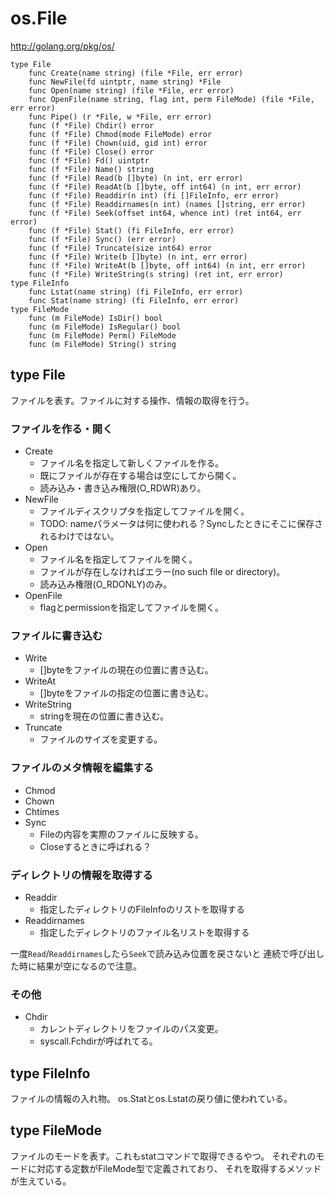 os.File
=======

http://golang.org/pkg/os/

```
type File
    func Create(name string) (file *File, err error)
    func NewFile(fd uintptr, name string) *File
    func Open(name string) (file *File, err error)
    func OpenFile(name string, flag int, perm FileMode) (file *File, err error)
    func Pipe() (r *File, w *File, err error)
    func (f *File) Chdir() error
    func (f *File) Chmod(mode FileMode) error
    func (f *File) Chown(uid, gid int) error
    func (f *File) Close() error
    func (f *File) Fd() uintptr
    func (f *File) Name() string
    func (f *File) Read(b []byte) (n int, err error)
    func (f *File) ReadAt(b []byte, off int64) (n int, err error)
    func (f *File) Readdir(n int) (fi []FileInfo, err error)
    func (f *File) Readdirnames(n int) (names []string, err error)
    func (f *File) Seek(offset int64, whence int) (ret int64, err error)
    func (f *File) Stat() (fi FileInfo, err error)
    func (f *File) Sync() (err error)
    func (f *File) Truncate(size int64) error
    func (f *File) Write(b []byte) (n int, err error)
    func (f *File) WriteAt(b []byte, off int64) (n int, err error)
    func (f *File) WriteString(s string) (ret int, err error)
type FileInfo
    func Lstat(name string) (fi FileInfo, err error)
    func Stat(name string) (fi FileInfo, err error)
type FileMode
    func (m FileMode) IsDir() bool
    func (m FileMode) IsRegular() bool
    func (m FileMode) Perm() FileMode
    func (m FileMode) String() string
```
    
type File
---------

ファイルを表す。ファイルに対する操作、情報の取得を行う。

### ファイルを作る・開く ###

- Create
    - ファイル名を指定して新しくファイルを作る。
    - 既にファイルが存在する場合は空にしてから開く。
    - 読み込み・書き込み権限(O_RDWR)あり。
- NewFile
    - ファイルディスクリプタを指定してファイルを開く。
    - TODO: nameパラメータは何に使われる？Syncしたときにそこに保存されるわけではない。
- Open
    - ファイル名を指定してファイルを開く。
    - ファイルが存在しなければエラー(no such file or directory)。
    - 読み込み権限(O_RDONLY)のみ。
- OpenFile
    - flagとpermissionを指定してファイルを開く。

### ファイルに書き込む ###

- Write
    - []byteをファイルの現在の位置に書き込む。
- WriteAt
    - []byteをファイルの指定の位置に書き込む。
- WriteString
    - stringを現在の位置に書き込む。
- Truncate
    - ファイルのサイズを変更する。

### ファイルのメタ情報を編集する ###

- Chmod
- Chown
- Chtimes
- Sync
    - Fileの内容を実際のファイルに反映する。
    - Closeするときに呼ばれる？

### ディレクトリの情報を取得する ###

- Readdir
    - 指定したディレクトリのFileInfoのリストを取得する
- Readdirnames
    - 指定したディレクトリのファイル名リストを取得する

一度`Read`/`Readdirnames`したら`Seek`で読み込み位置を戻さないと
連続で呼び出した時に結果が空になるので注意。

### その他 ###

- Chdir
    - カレントディレクトリをファイルのパス変更。
    - syscall.Fchdirが呼ばれてる。

type FileInfo
-------------

ファイルの情報の入れ物。
os.Statとos.Lstatの戻り値に使われている。

type FileMode
-------------

ファイルのモードを表す。これもstatコマンドで取得できるやつ。
それぞれのモードに対応する定数がFileMode型で定義されており、
それを取得するメソッドが生えている。

